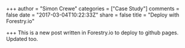 +++
author = "Simon Crewe"
categories = ["Case Study"]
comments = false
date = "2017-03-04T10:22:33Z"
share = false
title = "Deploy with Forestry.io"

+++
This is a new post written in Forestry.io to deploy to github pages. Updated too.